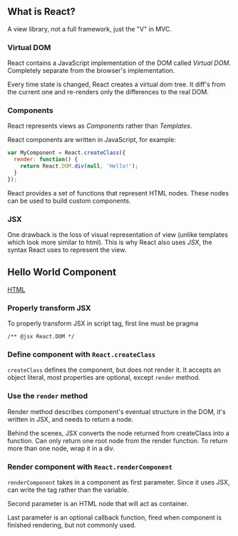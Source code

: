 ## What is React?

A view library, not a full framework, just the "V" in MVC.

### Virtual DOM

React contains a JavaScript implementation of the DOM called _Virtual DOM_.
Completely separate from the browser's implementation.

Every time state is changed, React creates a virtual dom tree.
It diff's from the current one and re-renders only the differences to the real DOM.

### Components

React represents views as _Components_ rather than _Templates_.

React components are written in JavaScript, for example:

```javascript
var MyComponent = React.createClass({
  render: function() {
    return React.DOM.div(null, 'Hello!');
  }
});
```

React provides a set of functions that represent HTML nodes.
These nodes can be used to build custom components.

### JSX

One drawback is the loss of visual representation of view
(unlike templates which look more similar to html).
This is why React also uses _JSX_, the syntax React uses to represent the view.

## Hello World Component

[HTML](lesson01/index.html)

### Properly transform JSX

To properly transform JSX in script tag, first line must be pragma

```
/** @jsx React.DOM */
```

###  Define component with `React.createClass`

`createClass` defines the component, but does not render it.
It accepts an object literal, most properties are optional, except `render` method.

### Use the `render` method

Render method describes component's eventual structure in the DOM, it's written in JSX,
and needs to return a node.

Behind the scenes, JSX converts the node returned from createClass into a function.
Can only return one root node from the render function. To return more than one node, wrap it in a div.

### Render component with `React.renderComponent`

`renderComponent` takes in a component as first parameter.
Since it uses JSX, can write the tag rather than the variable.

Second parameter is an HTML node that will act as container.

Last parameter is an optional callback function, fired when component is finished rendering,
but not commonly used.
